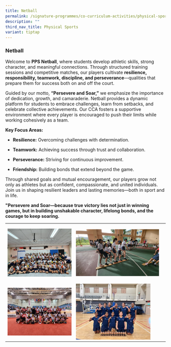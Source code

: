 ```yaml
---
title: Netball
permalink: /signature-programmes/co-curriculum-activities/physical-sports/netball/
description: ""
third_nav_title: Physical Sports
variant: tiptap
---
```

<h3><strong>Netball</strong></h3>
<p>Welcome to&nbsp;<strong>PPS Netball</strong>, where students develop athletic
skills, strong character, and meaningful connections. Through structured
training sessions and competitive matches, our players cultivate&nbsp;<strong>resilience, responsibility, teamwork, discipline, and perseverance</strong>—qualities
that prepare them for success both on and off the court.</p>
<p>Guided by our motto,&nbsp;<strong>“Persevere and Soar,”</strong>&nbsp;we
emphasize the importance of dedication, growth, and camaraderie. Netball
provides a dynamic platform for students to embrace challenges, learn from
setbacks, and celebrate collective achievements.&nbsp;Our CCA fosters a
supportive environment where every player is encouraged to push their limits
while working cohesively as a team.</p>
<p><strong>Key Focus Areas:</strong>
</p>
<ul data-tight="true" class="tight">
<li>
<p><strong>Resilience:</strong>&nbsp;Overcoming challenges with determination.</p>
</li>
<li>
<p><strong>Teamwork:</strong>&nbsp;Achieving success through trust and collaboration.</p>
</li>
<li>
<p><strong>Perseverance:</strong>&nbsp;Striving for continuous improvement.</p>
</li>
<li>
<p><strong>Friendship:</strong>&nbsp;Building bonds that extend beyond the
game.</p>
</li>
</ul>
<p>Through shared goals and mutual encouragement, our players grow not only
as athletes but as confident, compassionate, and united individuals. Join
us in shaping resilient leaders and lasting memories—both in sport and
in life.</p>
<p><strong>"Persevere and Soar—because true victory lies not just in winning games, but in building unshakable character, lifelong bonds, and the courage to keep soaring.</strong>
</p>
<table style="minWidth: 50px">
<colgroup>
<col>
<col>
</colgroup>
<tbody>
<tr>
<td rowspan="1" colspan="1">
<p></p>
<div class="isomer-image-wrapper">
<img style="width: 100%" height="auto" width="100%" alt="" src="/images/Netball_1.jpg">
</div>
</td>
<td rowspan="1" colspan="1">
<p></p>
<div class="isomer-image-wrapper">
<img style="width: 95%;" height="auto" width="100%" alt="" src="/images/Netball_2.jpg">
</div>
</td>
</tr>
<tr>
<td rowspan="1" colspan="1">
<p></p>
<div class="isomer-image-wrapper">
<img style="width: 100%" height="auto" width="100%" alt="" src="/images/Netball_3.jpg">
</div>
</td>
<td rowspan="1" colspan="1">
<p></p>
<div class="isomer-image-wrapper">
<img style="width: 85%;" height="auto" width="100%" alt="" src="/images/Netball_4.jpg">
</div>
</td>
</tr>
</tbody>
</table>
<p></p>